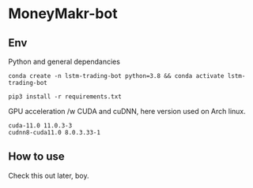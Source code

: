 # MoneyMakr-bot

## Env

Python and general dependancies

    conda create -n lstm-trading-bot python=3.8 && conda activate lstm-trading-bot

    pip3 install -r requirements.txt

GPU acceleration /w CUDA and cuDNN, here version used on Arch linux.
```
cuda-11.0 11.0.3-3
cudnn8-cuda11.0 8.0.3.33-1
```

## How to use

Check this out later, boy.
